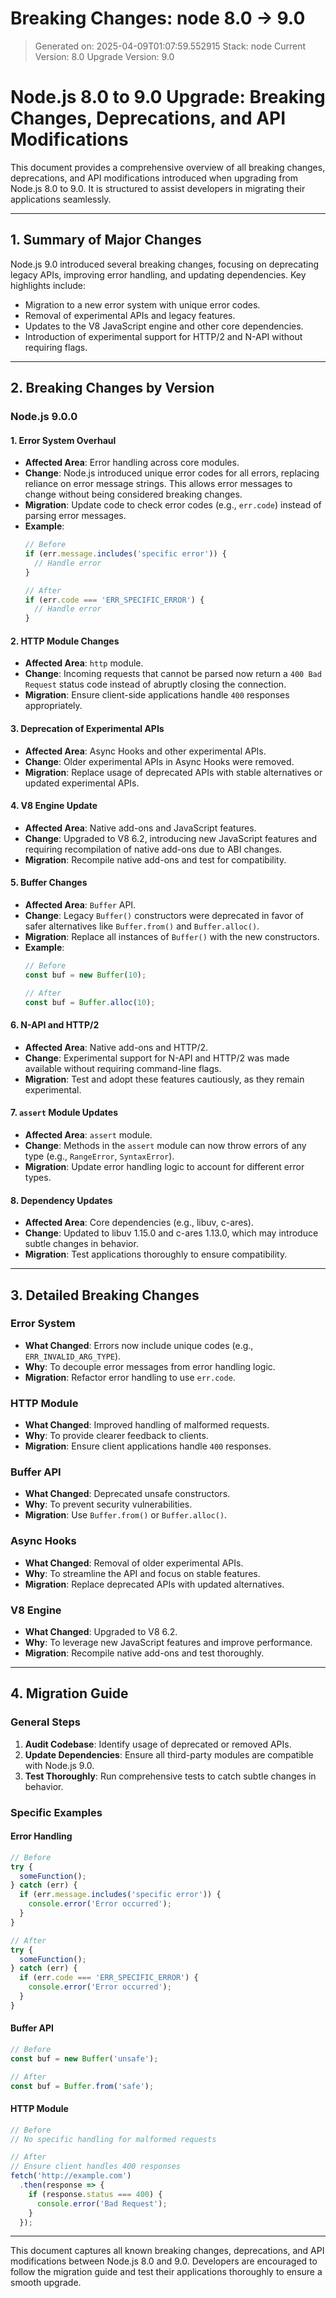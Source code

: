 # Breaking Changes: node 8.0 → 9.0
> Generated on: 2025-04-09T01:07:59.552915
> Stack: node
> Current Version: 8.0
> Upgrade Version: 9.0

# Node.js 8.0 to 9.0 Upgrade: Breaking Changes, Deprecations, and API Modifications

This document provides a comprehensive overview of all breaking changes, deprecations, and API modifications introduced when upgrading from Node.js 8.0 to 9.0. It is structured to assist developers in migrating their applications seamlessly.

---

## 1. Summary of Major Changes

Node.js 9.0 introduced several breaking changes, focusing on deprecating legacy APIs, improving error handling, and updating dependencies. Key highlights include:
- Migration to a new error system with unique error codes.
- Removal of experimental APIs and legacy features.
- Updates to the V8 JavaScript engine and other core dependencies.
- Introduction of experimental support for HTTP/2 and N-API without requiring flags.

---

## 2. Breaking Changes by Version

### **Node.js 9.0.0**

#### **1. Error System Overhaul**
- **Affected Area**: Error handling across core modules.
- **Change**: Node.js introduced unique error codes for all errors, replacing reliance on error message strings. This allows error messages to change without being considered breaking changes.
- **Migration**: Update code to check error codes (e.g., `err.code`) instead of parsing error messages.
- **Example**:
  ```javascript
  // Before
  if (err.message.includes('specific error')) {
    // Handle error
  }

  // After
  if (err.code === 'ERR_SPECIFIC_ERROR') {
    // Handle error
  }
  ```

#### **2. HTTP Module Changes**
- **Affected Area**: `http` module.
- **Change**: Incoming requests that cannot be parsed now return a `400 Bad Request` status code instead of abruptly closing the connection.
- **Migration**: Ensure client-side applications handle `400` responses appropriately.

#### **3. Deprecation of Experimental APIs**
- **Affected Area**: Async Hooks and other experimental APIs.
- **Change**: Older experimental APIs in Async Hooks were removed.
- **Migration**: Replace usage of deprecated APIs with stable alternatives or updated experimental APIs.

#### **4. V8 Engine Update**
- **Affected Area**: Native add-ons and JavaScript features.
- **Change**: Upgraded to V8 6.2, introducing new JavaScript features and requiring recompilation of native add-ons due to ABI changes.
- **Migration**: Recompile native add-ons and test for compatibility.

#### **5. Buffer Changes**
- **Affected Area**: `Buffer` API.
- **Change**: Legacy `Buffer()` constructors were deprecated in favor of safer alternatives like `Buffer.from()` and `Buffer.alloc()`.
- **Migration**: Replace all instances of `Buffer()` with the new constructors.
- **Example**:
  ```javascript
  // Before
  const buf = new Buffer(10);

  // After
  const buf = Buffer.alloc(10);
  ```

#### **6. N-API and HTTP/2**
- **Affected Area**: Native add-ons and HTTP/2.
- **Change**: Experimental support for N-API and HTTP/2 was made available without requiring command-line flags.
- **Migration**: Test and adopt these features cautiously, as they remain experimental.

#### **7. `assert` Module Updates**
- **Affected Area**: `assert` module.
- **Change**: Methods in the `assert` module can now throw errors of any type (e.g., `RangeError`, `SyntaxError`).
- **Migration**: Update error handling logic to account for different error types.

#### **8. Dependency Updates**
- **Affected Area**: Core dependencies (e.g., libuv, c-ares).
- **Change**: Updated to libuv 1.15.0 and c-ares 1.13.0, which may introduce subtle changes in behavior.
- **Migration**: Test applications thoroughly to ensure compatibility.

---

## 3. Detailed Breaking Changes

### **Error System**
- **What Changed**: Errors now include unique codes (e.g., `ERR_INVALID_ARG_TYPE`).
- **Why**: To decouple error messages from error handling logic.
- **Migration**: Refactor error handling to use `err.code`.

### **HTTP Module**
- **What Changed**: Improved handling of malformed requests.
- **Why**: To provide clearer feedback to clients.
- **Migration**: Ensure client applications handle `400` responses.

### **Buffer API**
- **What Changed**: Deprecated unsafe constructors.
- **Why**: To prevent security vulnerabilities.
- **Migration**: Use `Buffer.from()` or `Buffer.alloc()`.

### **Async Hooks**
- **What Changed**: Removal of older experimental APIs.
- **Why**: To streamline the API and focus on stable features.
- **Migration**: Replace deprecated APIs with updated alternatives.

### **V8 Engine**
- **What Changed**: Upgraded to V8 6.2.
- **Why**: To leverage new JavaScript features and improve performance.
- **Migration**: Recompile native add-ons and test thoroughly.

---

## 4. Migration Guide

### **General Steps**
1. **Audit Codebase**: Identify usage of deprecated or removed APIs.
2. **Update Dependencies**: Ensure all third-party modules are compatible with Node.js 9.0.
3. **Test Thoroughly**: Run comprehensive tests to catch subtle changes in behavior.

### **Specific Examples**

#### **Error Handling**
```javascript
// Before
try {
  someFunction();
} catch (err) {
  if (err.message.includes('specific error')) {
    console.error('Error occurred');
  }
}

// After
try {
  someFunction();
} catch (err) {
  if (err.code === 'ERR_SPECIFIC_ERROR') {
    console.error('Error occurred');
  }
}
```

#### **Buffer API**
```javascript
// Before
const buf = new Buffer('unsafe');

// After
const buf = Buffer.from('safe');
```

#### **HTTP Module**
```javascript
// Before
// No specific handling for malformed requests

// After
// Ensure client handles 400 responses
fetch('http://example.com')
  .then(response => {
    if (response.status === 400) {
      console.error('Bad Request');
    }
  });
```

---

This document captures all known breaking changes, deprecations, and API modifications between Node.js 8.0 and 9.0. Developers are encouraged to follow the migration guide and test their applications thoroughly to ensure a smooth upgrade.